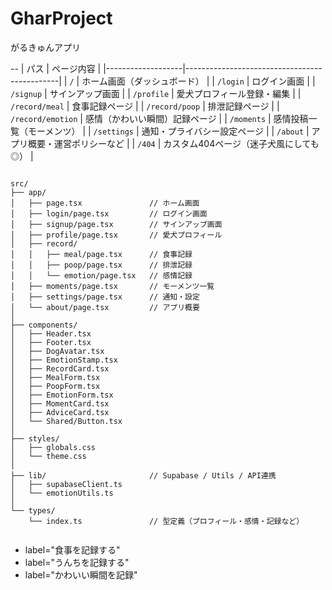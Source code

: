 # GharProject
がるきゅんアプリ

--
| パス              | ページ内容                                   |
|-------------------|----------------------------------------------|
| `/`               | ホーム画面（ダッシュボード）                 |
| `/login`          | ログイン画面                                 |
| `/signup`         | サインアップ画面                             |
| `/profile`        | 愛犬プロフィール登録・編集                   |
| `/record/meal`    | 食事記録ページ                               |
| `/record/poop`    | 排泄記録ページ                               |
| `/record/emotion` | 感情（かわいい瞬間）記録ページ              |
| `/moments`        | 感情投稿一覧（モーメンツ）                   |
| `/settings`       | 通知・プライバシー設定ページ                 |
| `/about`          | アプリ概要・運営ポリシーなど                 |
| `/404`            | カスタム404ページ（迷子犬風にしても◎）       |

<pre><code>
src/
├── app/
│   ├── page.tsx               // ホーム画面
│   ├── login/page.tsx         // ログイン画面
│   ├── signup/page.tsx        // サインアップ画面
│   ├── profile/page.tsx       // 愛犬プロフィール
│   ├── record/
│   │   ├── meal/page.tsx      // 食事記録
│   │   ├── poop/page.tsx      // 排泄記録
│   │   └── emotion/page.tsx   // 感情記録
│   ├── moments/page.tsx       // モーメンツ一覧
│   ├── settings/page.tsx      // 通知・設定
│   └── about/page.tsx         // アプリ概要
│
├── components/
│   ├── Header.tsx
│   ├── Footer.tsx
│   ├── DogAvatar.tsx
│   ├── EmotionStamp.tsx
│   ├── RecordCard.tsx
│   ├── MealForm.tsx
│   ├── PoopForm.tsx
│   ├── EmotionForm.tsx
│   ├── MomentCard.tsx
│   ├── AdviceCard.tsx
│   └── Shared/Button.tsx
│
├── styles/
│   ├── globals.css
│   └── theme.css
│
├── lib/                       // Supabase / Utils / API連携
│   ├── supabaseClient.ts
│   └── emotionUtils.ts
│
└── types/
    └── index.ts               // 型定義（プロフィール・感情・記録など）

</code></pre>


- label="食事を記録する"
- label="うんちを記録する"
- label="かわいい瞬間を記録"


